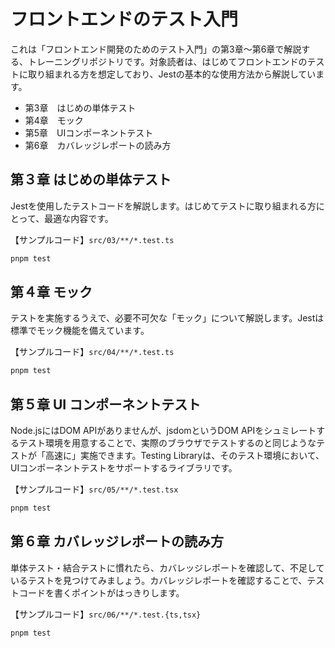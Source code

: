 # フロントエンドのテスト入門

これは「フロントエンド開発のためのテスト入門」の第3章〜第6章で解説する、トレーニングリポジトリです。対象読者は、はじめてフロントエンドのテストに取り組まれる方を想定しており、Jestの基本的な使用方法から解説しています。

- 第3章　はじめの単体テスト
- 第4章　モック
- 第5章　UIコンポーネントテスト
- 第6章　カバレッジレポートの読み方

## 第３章 はじめの単体テスト

Jestを使用したテストコードを解説します。はじめてテストに取り組まれる方にとって、最適な内容です。

【サンプルコード】`src/03/**/*.test.ts`

```bash
pnpm test
```

## 第４章 モック

テストを実施するうえで、必要不可欠な「モック」について解説します。Jestは標準でモック機能を備えています。

【サンプルコード】`src/04/**/*.test.ts`

```bash
pnpm test
```

## 第５章 UI コンポーネントテスト

Node.jsにはDOM APIがありませんが、jsdomというDOM APIをシュミレートするテスト環境を用意することで、実際のブラウザでテストするのと同じようなテストが「高速に」実施できます。Testing Libraryは、そのテスト環境において、UIコンポーネントテストをサポートするライブラリです。

【サンプルコード】`src/05/**/*.test.tsx`

```bash
pnpm test
```

## 第６章 カバレッジレポートの読み方

単体テスト・結合テストに慣れたら、カバレッジレポートを確認して、不足しているテストを見つけてみましょう。カバレッジレポートを確認することで、テストコードを書くポイントがはっきりします。

【サンプルコード】`src/06/**/*.test.{ts,tsx}`

```bash
pnpm test
```
